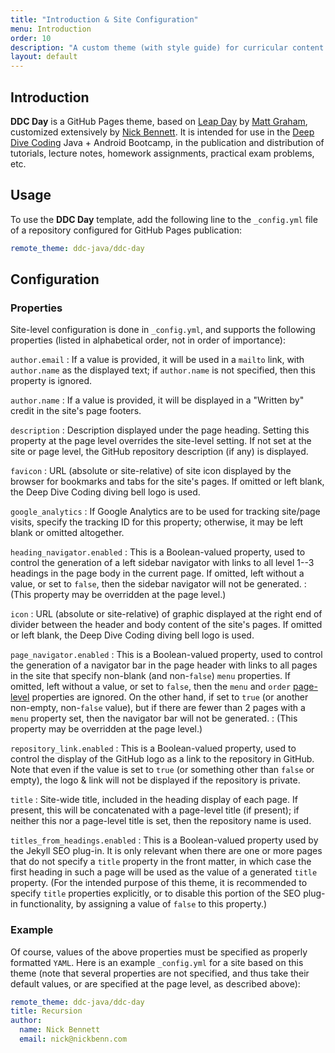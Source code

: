 ```yaml
---
title: "Introduction & Site Configuration"
menu: Introduction
order: 10
description: "A custom theme (with style guide) for curricular content used in the Deep Dive Coding Java+Android Bootcamp"
layout: default
---
```


## Introduction

**DDC Day** is a GitHub Pages theme, based on [Leap Day](https://pages-themes.github.io/leap-day/) by [Matt Graham](https://twitter.com/mattgraham), customized extensively by [Nick Bennett](mailto:nick@nickbenn.com). It is intended for use in the [Deep Dive Coding](https://deepdivecoding.com) Java + Android Bootcamp, in the publication and distribution of tutorials, lecture notes, homework assignments, practical exam problems, etc.

## Usage

To use the **DDC Day** template, add the following line to the `_config.yml` file of a repository configured for GitHub Pages publication:

```yaml
remote_theme: ddc-java/ddc-day
```

## Configuration

### Properties

Site-level configuration is done in `_config.yml`, and supports the following properties (listed in alphabetical order, not in order of importance):

`author.email`
: If a value is provided, it will be used in a `mailto` link, with `author.name` as the displayed text; if `author.name` is not specified, then this property is ignored.

`author.name`
: If a value is provided, it will be displayed in a "Written by" credit in the site's page footers.

`description`
: Description displayed under the page heading. Setting this property at the page level overrides the site-level setting. If not set at the site or page level, the GitHub repository description (if any) is displayed.

`favicon`
: URL (absolute or site-relative) of site icon displayed by the browser for bookmarks and tabs for the site's pages. If omitted or left blank, the Deep Dive Coding diving bell logo is used.

`google_analytics`
: If Google Analytics are to be used for tracking site/page visits, specify the tracking ID for this property; otherwise, it may be left blank or omitted altogether.

`heading_navigator.enabled`
: This is a Boolean-valued property, used to control the generation of a left sidebar navigator with links to all level 1--3 headings in the page body in the current page. If omitted, left without a value, or set to `false`, then the sidebar navigator will not be generated.
: (This property may be overridden at the page level.)

`icon`
: URL (absolute or site-relative) of graphic displayed at the right end of divider between the header and body content of the site's pages. If omitted or left blank, the Deep Dive Coding diving bell logo is used.

`page_navigator.enabled`
: This is a Boolean-valued property, used to control the generation of a navigator bar in the page header with links to all pages in the site that specify non-blank (and non-`false`) `menu` properties. If omitted, left without a value, or set to `false`, then the `menu` and `order` [page-level](#page) properties are ignored. On the other hand, if set to `true` (or another non-empty, non-`false` value), but if there are fewer than 2 pages with a `menu` property set, then the navigator bar will not be generated.
: (This property may be overridden at the page level.)

`repository_link.enabled`
: This is a Boolean-valued property, used to control the display of the GitHub logo as a link to the repository in GitHub. Note that even if the value is set to `true` (or something  other than `false` or empty), the logo &amp; link will not be displayed if the repository is private.

`title`
: Site-wide title, included in the heading display of each page. If present, this will be concatenated with a page-level title (if present); if neither this nor a page-level title is set, then the repository name is used.

`titles_from_headings.enabled`
: This is a Boolean-valued property used by the Jekyll SEO plug-in. It is only relevant when there are one or more pages that do not specify a `title` property in the front matter, in which case the first heading in such a page will be used as the value of a generated `title` property. (For the intended purpose of this theme, it is recommended to specify `title` properties explicitly, or to disable this portion of the SEO plug-in functionality, by assigning a value of `false` to this property.)

### Example

Of course, values of the above properties must be specified as properly formatted `YAML`. Here is an example `_config.yml` for a site based on this theme (note that several properties are not specified, and thus take their default values, or are specified at the page level, as described above):

```yaml
remote_theme: ddc-java/ddc-day
title: Recursion
author:
  name: Nick Bennett
  email: nick@nickbenn.com
```